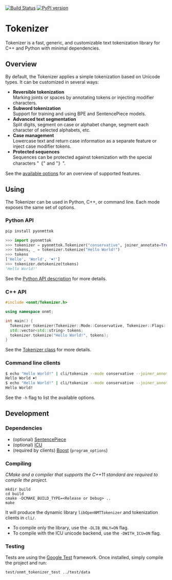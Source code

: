 [![Build Status](https://api.travis-ci.org/OpenNMT/Tokenizer.svg?branch=master)](https://travis-ci.org/OpenNMT/Tokenizer) [![PyPI version](https://badge.fury.io/py/pyonmttok.svg)](https://badge.fury.io/py/pyonmttok)

# Tokenizer

Tokenizer is a fast, generic, and customizable text tokenization library for C++ and Python with minimal dependencies.

## Overview

By default, the Tokenizer applies a simple tokenization based on Unicode types. It can be customized in several ways:

* **Reversible tokenization**<br/>Marking joints or spaces by annotating tokens or injecting modifier characters.
* **Subword tokenization**<br/>Support for training and using BPE and SentencePiece models.
* **Advanced text segmentation**<br/>Split digits, segment on case or alphabet change, segment each character of selected alphabets, etc.
* **Case management**<br/>Lowercase text and return case information as a separate feature or inject case modifier tokens.
* **Protected sequences**<br/>Sequences can be protected against tokenization with the special characters "｟" and "｠".

See the [available options](docs/options.md) for an overview of supported features.

## Using

The Tokenizer can be used in Python, C++, or command line. Each mode exposes the same set of options.

### Python API

```bash
pip install pyonmttok
```

```python
>>> import pyonmttok
>>> tokenizer = pyonmttok.Tokenizer("conservative", joiner_annotate=True)
>>> tokens, _ = tokenizer.tokenize("Hello World!")
>>> tokens
['Hello', 'World', '￭!']
>>> tokenizer.detokenize(tokens)
'Hello World!'
```

See the [Python API description](bindings/python) for more details.

### C++ API

```cpp
#include <onmt/Tokenizer.h>

using namespace onmt;

int main() {
  Tokenizer tokenizer(Tokenizer::Mode::Conservative, Tokenizer::Flags::JoinerAnnotate);
  std::vector<std::string> tokens;
  tokenizer.tokenize("Hello World!", tokens);
}
```

See the [Tokenizer class](include/onmt/Tokenizer.h) for more details.

### Command line clients

```bash
$ echo "Hello World!" | cli/tokenize --mode conservative --joiner_annotate
Hello World ￭!
$ echo "Hello World!" | cli/tokenize --mode conservative --joiner_annotate | cli/detokenize
Hello World!
```

See the `-h` flag to list the available options.

## Development

### Dependencies

* (optional) [SentencePiece](https://github.com/google/sentencepiece)
* (optional) [ICU](http://site.icu-project.org/)
* (required by clients) [Boost](https://www.boost.org/) (`program_options`)

### Compiling

*CMake and a compiler that supports the C++11 standard are required to compile the project.*

```
mkdir build
cd build
cmake -DCMAKE_BUILD_TYPE=<Release or Debug> ..
make
```

It will produce the dynamic library `libOpenNMTTokenizer` and tokenization clients in `cli/`.

* To compile only the library, use the `-DLIB_ONLY=ON` flag.
* To compile with the ICU unicode backend, use the `-DWITH_ICU=ON` flag.

### Testing

Tests are using the [Google Test](https://github.com/google/googletest) framework. Once installed, simply compile the project and run:

```
test/onmt_tokenizer_test ../test/data
```
